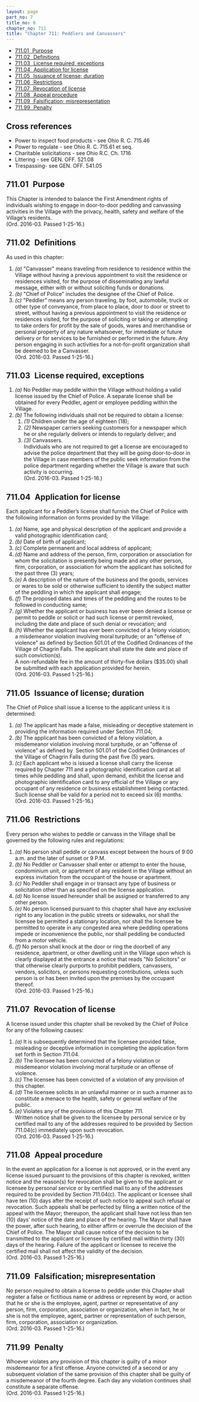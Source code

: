 ```yaml
---
layout: page
part_no: 7
title_no: 0
chapter_no: 711
title: "Chapter 711: Peddlers and Canvassers"
---
```


* [711.01   Purpose](#71101-purpose)
* [711.02   Definitions](#71102-definitions)
* [711.03   License required, exceptions](#71103-license-required-exceptions)
* [711.04   Application for license](#71104-application-for-license)
* [711.05   Issuance of license; duration](#71105-issuance-of-license-duration)
* [711.06   Restrictions](#71106-restrictions)
* [711.07   Revocation of license](#71107-revocation-of-license)
* [711.08   Appeal procedure](#71108-appeal-procedure)
* [711.09   Falsification; misrepresentation](#71109-falsification-misrepresentation)
* [711.99   Penalty](#71199-penalty)

## Cross references

* Power to inspect food products - see Ohio R. C. 715.46
* Power to regulate - see Ohio R. C. 715.61 et seq.
* Charitable solicitations - see Ohio R.C. Ch. 1716
* Littering - see GEN. OFF. 521.08
* Trespassing- see GEN. OFF. 541.05

## 711.01   Purpose

This Chapter is intended to balance the First Amendment rights of
individuals wishing to engage in door-to-door peddling and canvassing
activities in the Village with the privacy, health, safety and welfare of the
Village’s residents.  
(Ord. 2016-03. Passed 1-25-16.)

## 711.02   Definitions

As used in this chapter:

1. _(a)_ "Canvasser" means traveling from residence to residence within the
Village without having a previous appointment to visit the residence or
residences visited, for the purpose of disseminating any lawful message, either
with or without soliciting funds or donations.
2. _(b)_ "Chief of Police" includes the designee of the Chief of Police.
3. _(c)_ "Peddler" means any person traveling, by foot, automobile, truck or
other type of conveyance, from place to place, door to door or street to
street, without having a previous appointment to visit the residence or
residences visited, for the purpose of soliciting or taking or attempting to
take orders for profit by the sale of goods, wares and merchandise or personal
property of any nature whatsoever, for immediate or future delivery or for
services to be furnished or performed in the future. Any person engaging in
such activities for a not-for-profit organization shall be deemed to be a
Canvasser.  
(Ord. 2016-03. Passed 1-25-16.)

## 711.03   License required, exceptions

1. _(a)_ No Peddler may peddle within the Village without holding a valid
license issued by the Chief of Police. A separate license shall be obtained for
every Peddler, agent or employee peddling within the Village.
2. _(b)_ The following individuals shall not be required to obtain a license:
    1. _(1)_ Children under the age of eighteen (18);
    2. _(2)_ Newspaper carriers seeking customers for a newspaper which he or
she regularly delivers or intends to regularly deliver; and
    3. _(3)_ Canvassers.  
Individuals who are not required to get a license are encouraged to advise
the police department that they will be going door-to-door in the Village in
case members of the public seek information from the police department
regarding whether the Village is aware that such activity is occurring.  
(Ord. 2016-03. Passed 1-25-16.)

## 711.04   Application for license

Each applicant for a Peddler’s license shall furnish the Chief of Police
with the following information on forms provided by the Village:

1. _(a)_ Name, age and physical description of the applicant and provide a
valid photographic identification card;
2. _(b)_ Date of birth of applicant;
3. _(c)_ Complete permanent and local address of applicant;
4. _(d)_ Name and address of the person, firm, corporation or association for
whom the solicitation is presently being made and any other person, firm,
corporation, or association for whom the applicant has solicited for the past
three (3) years;
5. _(e)_ A description of the nature of the business and the goods, services
or wares to be sold or otherwise sufficient to identify the subject matter of
the peddling in which the applicant shall engage;
6. _(f)_ The proposed dates and times of the peddling and the routes to be
followed in conducting same;
7. _(g)_ Whether the applicant or business has ever been denied a license or
permit to peddle or solicit or had such license or permit revoked, including
the date and place of such denial or revocation; and
8. _(h)_ Whether the applicant has ever been convicted of a felony violation;
a misdemeanor violation involving moral turpitude; or an "offense of violence"
as defined by Section 501.01 of the Codified Ordinances of the Village of Chagrin Falls. The
applicant shall state the date and place of such conviction(s).  
A non-refundable fee in the amount of thirty-five dollars ($35.00) shall be
submitted with each application provided for herein.  
(Ord. 2016-03. Passed 1-25-16.)

## 711.05   Issuance of license; duration

The Chief of Police shall issue a license to the applicant unless it is
determined:

1. _(a)_ The applicant has made a false, misleading or deceptive statement in
providing the information required under Section 711.04;
2. _(b)_ The applicant has been convicted of a felony violation, a misdemeanor
violation involving moral turpitude, or an "offense of violence" as defined by 
Section 501.01 of the Codified Ordinances of the Village of Chagrin Falls during the
past five (5) years.
3. _(c)_ Each applicant who is issued a license shall carry the license
required by Chapter 711 and a photographic identification card at all times while peddling and
shall, upon demand, exhibit the license and photographic identification card to
any official of the Village or any occupant of any residence or business
establishment being contacted.  
Such license shall be valid for a period not to exceed six (6) months.  
(Ord. 2016-03. Passed 1-25-16.)

## 711.06   Restrictions

Every person who wishes to peddle or canvass in the Village shall be
governed by the following rules and regulations:

1. _(a)_ No person shall peddle or canvass except between the hours of 9:00
a.m. and the later of sunset or 9 P.M.
2. _(b)_ No Peddler or Canvasser shall enter or attempt to enter the house,
condominium unit, or apartment of any resident in the Village without an
express invitation from the occupant of the house or apartment.
3. _(c)_ No Peddler shall engage in or transact any type of business or
solicitation other than as specified on the license application.
4. _(d)_ No license issued hereunder shall be assigned or transferred to any
other person.
5. _(e)_ No person licensed pursuant to this chapter shall have any exclusive
right to any location in the public streets or sidewalks, nor shall the
licensee be permitted a stationary location, nor shall the licensee be
permitted to operate in any congested area where peddling operations impede or
inconvenience the public, nor shall peddling be conducted from a motor vehicle.
6. _(f)_ No person shall knock at the door or ring the doorbell of any
residence, apartment, or other dwelling unit in the Village upon which is
clearly displayed at the entrance a notice that reads "No Solicitors" or that
otherwise clearly purports to prohibit peddlers, canvassers, vendors,
solicitors, or persons requesting contributions, unless such person is or has
been invited upon the premises by the occupant thereof.  
(Ord. 2016-03. Passed 1-25-16.)

## 711.07   Revocation of license

A license issued under this chapter shall be revoked by the Chief of Police
for any of the following causes:

1. _(a)_ It is subsequently determined that the licensee provided false,
misleading or deceptive information in completing the application form set
forth in Section 711.04.
2. _(b)_ The licensee has been convicted of a felony violation or misdemeanor
violation involving moral turpitude or an offense of violence.
3. _(c)_ The licensee has been convicted of a violation of any provision of
this chapter.
4. _(d)_ The licensee solicits in an unlawful manner or in such a manner as to
constitute a menace to the health, safety or general welfare of the public.
5. _(e)_ Violates any of the provisions of this Chapter 711.  
Written notice shall be given to the licensee by personal service or by
certified mail to any of the addresses required to be provided by Section 711.04(c) immediately upon such revocation.  
(Ord. 2016-03. Passed 1-25-16.)

## 711.08   Appeal procedure

In the event an application for a license is not approved, or in the event
any license issued pursuant to the provisions of this chapter is revoked,
written notice and the reason(s) for revocation shall be given to the applicant
or licensee by personal service or by certified mail to any of the addresses
required to be provided by Section 711.04(c). The applicant or licensee shall have ten (10) days after the receipt
of such notice to appeal such refusal or revocation. Such appeals shall be
perfected by filing a written notice of the appeal with the Mayor; thereupon,
the applicant shall have not less than ten (10) days’ notice of the date and
place of the hearing. The Mayor shall have the power, after such hearing, to
either affirm or overrule the decision of the Chief of Police. The Mayor shall
cause notice of the decision to be transmitted to the applicant or licensee by
certified mail within thirty (30) days of the hearing. Failure of the applicant
or licensee to receive the certified mail shall not affect the validity of the
decision.  
(Ord. 2016-03. Passed 1-25-16.)

## 711.09   Falsification; misrepresentation

No person required to obtain a license to peddle under this Chapter shall
register a false or fictitious name or address or represent by word, or action
that he or she is the employee, agent, partner or representative of any person,
firm, corporation, association or organization, when in fact, he or she is not
the employee, agent, partner or representation of such person, firm,
corporation, association or organization.  
(Ord. 2016-03. Passed 1-25-16.)

## 711.99   Penalty

Whoever violates any provision of this chapter is guilty of a minor
misdemeanor for a first offense. Anyone convicted of a second or any subsequent
violation of the same provision of this chapter shall be guilty of a
misdemeanor of the fourth degree. Each day any violation continues shall
constitute a separate offense.  
(Ord. 2016-03. Passed 1-25-16.)

